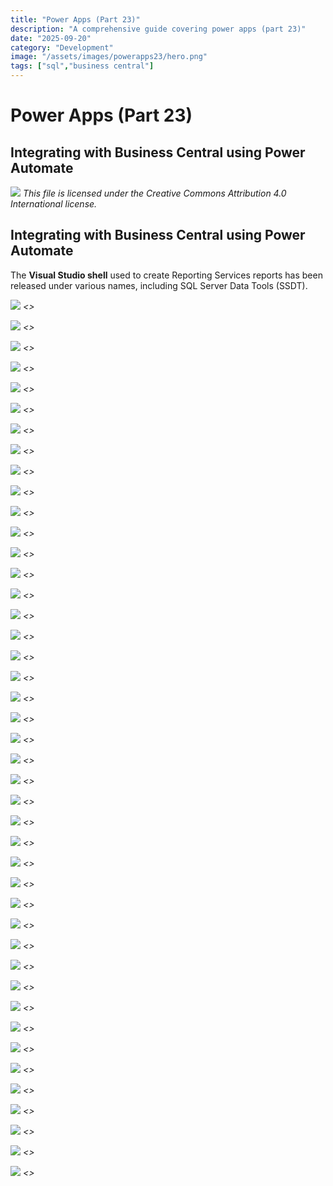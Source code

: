 ```yaml
---
title: "Power Apps (Part 23)"
description: "A comprehensive guide covering power apps (part 23)"
date: "2025-09-20"
category: "Development"
image: "/assets/images/powerapps23/hero.png"
tags: ["sql","business central"]
---
```


# Power Apps (Part 23)

## Integrating with Business Central using Power Automate

![](/assets/images/powerapps23/office-365-icon-500x500.png)
*This file is licensed under the Creative Commons Attribution 4.0 International license.*


## Integrating with Business Central using Power Automate

The **Visual Studio shell** used to create Reporting Services reports has been released under various names, including SQL Server Data Tools (SSDT).

![](/assets/images/powerapps23/screenshot-2024-10-30-at-5.00.32pm-1836x1475.png)
*<<NEW TEXT HERE>>*

![](/assets/images/powerapps23/screenshot-2024-10-30-at-5.00.32pm-1836x1475.png)
*<<NEW TEXT HERE>>*

![](/assets/images/powerapps23/screenshot-2024-10-30-at-5.00.32pm-1836x1475.png)
*<<NEW TEXT HERE>>*

![](/assets/images/powerapps23/screenshot-2024-10-30-at-5.00.32pm-1836x1475.png)
*<<NEW TEXT HERE>>*

![](/assets/images/powerapps23/screenshot-2024-10-30-at-5.00.32pm-1836x1475.png)
*<<NEW TEXT HERE>>*

![](/assets/images/powerapps23/screenshot-2024-10-30-at-5.00.32pm-1836x1475.png)
*<<NEW TEXT HERE>>*

![](/assets/images/powerapps23/screenshot-2024-10-30-at-5.00.32pm-1836x1475.png)
*<<NEW TEXT HERE>>*

![](/assets/images/powerapps23/screenshot-2024-10-30-at-5.00.32pm-1836x1475.png)
*<<NEW TEXT HERE>>*

![](/assets/images/powerapps23/screenshot-2024-10-30-at-5.00.32pm-1836x1475.png)
*<<NEW TEXT HERE>>*

![](/assets/images/powerapps23/screenshot-2024-10-30-at-5.00.32pm-1836x1475.png)
*<<NEW TEXT HERE>>*

![](/assets/images/powerapps23/screenshot-2024-10-30-at-5.00.32pm-1836x1475.png)
*<<NEW TEXT HERE>>*

![](/assets/images/powerapps23/screenshot-2024-10-30-at-5.00.32pm-1836x1475.png)
*<<NEW TEXT HERE>>*

![](/assets/images/powerapps23/screenshot-2024-10-30-at-5.00.32pm-1836x1475.png)
*<<NEW TEXT HERE>>*

![](/assets/images/powerapps23/screenshot-2024-10-30-at-5.00.32pm-1836x1475.png)
*<<NEW TEXT HERE>>*

![](/assets/images/powerapps23/screenshot-2024-10-30-at-5.00.32pm-1836x1475.png)
*<<NEW TEXT HERE>>*

![](/assets/images/powerapps23/screenshot-2024-10-30-at-5.00.32pm-1836x1475.png)
*<<NEW TEXT HERE>>*

![](/assets/images/powerapps23/screenshot-2024-10-30-at-5.00.32pm-1836x1475.png)
*<<NEW TEXT HERE>>*

![](/assets/images/powerapps23/screenshot-2024-10-30-at-5.00.32pm-1836x1475.png)
*<<NEW TEXT HERE>>*

![](/assets/images/powerapps23/screenshot-2024-10-30-at-5.00.32pm-1836x1475.png)
*<<NEW TEXT HERE>>*

![](/assets/images/powerapps23/screenshot-2024-10-30-at-5.00.32pm-1836x1475.png)
*<<NEW TEXT HERE>>*

![](/assets/images/powerapps23/screenshot-2024-10-30-at-5.00.32pm-1836x1475.png)
*<<NEW TEXT HERE>>*

![](/assets/images/powerapps23/screenshot-2024-10-30-at-5.00.32pm-1836x1475.png)
*<<NEW TEXT HERE>>*

![](/assets/images/powerapps23/screenshot-2024-10-30-at-5.00.32pm-1836x1475.png)
*<<NEW TEXT HERE>>*

![](/assets/images/powerapps23/screenshot-2024-10-30-at-5.00.32pm-1836x1475.png)
*<<NEW TEXT HERE>>*

![](/assets/images/powerapps23/screenshot-2024-10-30-at-5.00.32pm-1836x1475.png)
*<<NEW TEXT HERE>>*

![](/assets/images/powerapps23/screenshot-2024-10-30-at-5.00.32pm-1836x1475.png)
*<<NEW TEXT HERE>>*

![](/assets/images/powerapps23/screenshot-2024-10-30-at-5.00.32pm-1836x1475.png)
*<<NEW TEXT HERE>>*

![](/assets/images/powerapps23/screenshot-2024-10-30-at-5.00.32pm-1836x1475.png)
*<<NEW TEXT HERE>>*

![](/assets/images/powerapps23/screenshot-2024-10-30-at-5.00.32pm-1836x1475.png)
*<<NEW TEXT HERE>>*

![](/assets/images/powerapps23/screenshot-2024-10-30-at-5.00.32pm-1836x1475.png)
*<<NEW TEXT HERE>>*

![](/assets/images/powerapps23/screenshot-2024-10-30-at-5.00.32pm-1836x1475.png)
*<<NEW TEXT HERE>>*

![](/assets/images/powerapps23/screenshot-2024-10-30-at-5.00.32pm-1836x1475.png)
*<<NEW TEXT HERE>>*

![](/assets/images/powerapps23/screenshot-2024-10-30-at-5.00.32pm-1836x1475.png)
*<<NEW TEXT HERE>>*

![](/assets/images/powerapps23/screenshot-2024-10-30-at-5.00.32pm-1836x1475.png)
*<<NEW TEXT HERE>>*

![](/assets/images/powerapps23/screenshot-2024-10-30-at-5.00.32pm-1836x1475.png)
*<<NEW TEXT HERE>>*

![](/assets/images/powerapps23/screenshot-2024-10-30-at-5.00.32pm-1836x1475.png)
*<<NEW TEXT HERE>>*

![](/assets/images/powerapps23/screenshot-2024-10-30-at-5.00.32pm-1836x1475.png)
*<<NEW TEXT HERE>>*

![](/assets/images/powerapps23/screenshot-2024-10-30-at-5.00.32pm-1836x1475.png)
*<<NEW TEXT HERE>>*

![](/assets/images/powerapps23/screenshot-2024-10-30-at-5.00.32pm-1836x1475.png)
*<<NEW TEXT HERE>>*

![](/assets/images/powerapps23/screenshot-2024-10-30-at-5.00.32pm-1836x1475.png)
*<<NEW TEXT HERE>>*

![](/assets/images/powerapps23/screenshot-2024-10-30-at-5.00.32pm-1836x1475.png)
*<<NEW TEXT HERE>>*

![](/assets/images/powerapps23/screenshot-2024-10-30-at-5.00.32pm-1836x1475.png)
*<<NEW TEXT HERE>>*

![](/assets/images/powerapps23/screenshot-2024-10-30-at-5.00.32pm-1836x1475.png)
*<<NEW TEXT HERE>>*
